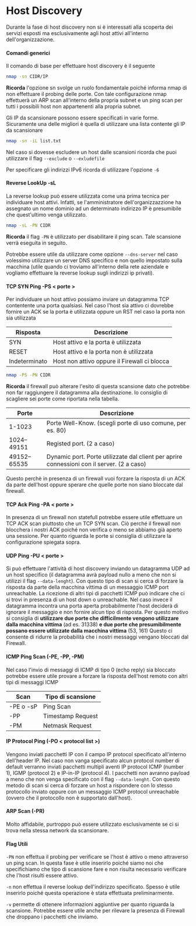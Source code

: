 # Host Discovery
Durante la fase di host discovery non si è interessati alla scoperta dei servizi esposti ma esclusivamente agli host attivi all'interno dell'organizzazione.

#### Comandi generici
Il comando di base per effettuare host discovery è il seguente
```bash
nmap -sn CIDR/IP 
```
**Ricorda** l'opzione sn svolge un ruolo fondamentale poiché informa nmap di non effettuare il probing delle porte.
Con tale configurazione nmap effettuerà un ARP scan all'interno della propria subnet e un ping scan per tutti i possibili host non appartenenti alla propria subnet.

Gli IP da scansionare possono essere specificati in varie forme. Sicuramente una delle migliori è quella di utilizzare una lista contente gli IP da scansionare
```bash
nmap -sn -iL list.txt
```

Nel caso si dovesse escludere un host dalle scansioni ricorda che puoi utilizzare il flag `--exclude` o `--exludefile`

Per specificare gli indirizzi IPv6 ricorda di utilizzare l'opzione `-6`

#### Reverse LookUp -sL
La reverse lookup può essere utilizzata come una prima tecnica per individuare host attivi.  Infatti, se l'amministratore dell'organizzazzione ha assegnato un nome dominio ad un determinato indirizzo IP è presumibile che quest'ultimo venga utilizzato. 
```bash
nmap -sL -PN CIDR
```

**Ricorda** il flag `-PN` è utilizzato per disabilitare il ping scan. Tale scansione verrà eseguita in seguito.

Potrebbe essere utile da utilizzare come opzione `--dns-server` nel caso volessimo utilizzare un server DNS specifico e non quello impostato sulla macchina (utile quando ci troviamo all'interno della rete aziendale e vogliamo effettuare la reverse lookup sugli indirizzi ip privati).

####  TCP SYN Ping -PS < porte >
Per individuare un host attivo possiamo inviare un datagramma TCP contentente una porta qualsiasi. Nel caso l'host sia attivo ci dovrebbe fornire un ACK se la porta è utilizzata oppure un RST nel caso la porta non sia utilizzata

Risposta | Descrizione
------------ | ------------
SYN | Host attivo e la porta è utilizzata 
RESET | Host attivo e la porta non è utilizzata
Indeterminato | Host non attivo oppure il Firewall ci blocca

```bash
nmap -PS -PN CIDR
```

**Ricorda** il firewall può alterare l'esito di questa scansione dato che potrebbe non far raggiungere il datagramma alla destinazione. Io consiglio di scagliere sei porte come riportata nella tabella.

Porte | Descrizione
------------ | ------------
1-1023 | Porte Well-Know. (scegli porte di uso comune, per es. 80)
1024–49151 | Registed port. (2 a caso)
49152–65535 | Dynamic port. Porte utilizzate dal client per aprire connessioni con il server. (2 a caso)

Questo perchè in presenza di un firewall vuoi forzare la risposta di un ACK da parte dell'host oppure sperare che quelle porte non siano bloccate dal firewall.

#### TCP Ack Ping -PA < porte >
In presenza di un firewall non statefull potrebbe essere utile effettuare un TCP ACK scan piuttosto che un TCP SYN scan. Ciò perché il firewall non blocchera i nostri ACK poiché non verifica o meno se abbiamo già aperto una sessione. Per quanto riguarda le porte si consiglia di utilizzare la configurazione spiegata sopra.

#### UDP Ping -PU < porte >
Si può effettuare l'attività di host discovery inviando un datagramma UDP ad un host specifico (il datagramma avrà payload nullo a meno che non si utilizzi il flag `--data-lenght`). Con questo tipo di scan si cerca di forzare la risposta da parte della macchina vittima di un messaggio ICMP port unreachable. La ricezione di altri tipi di pacchetti ICMP può indicare che ci si trovi in presenza di un host down o unreachable. Nel caso invece il datagramma incontra una porta aperta probabilmente l'host deciderà di ignorare il messaggio e non fornire alcun tipo di risposta. Per questo motivo si consiglia di **utilizzare due porte che difficilmente vengono utilizzare dalla macchina vittima** (ad es. 31338) **e due porte che presumibilmente possano essere utilizzate dalla macchina vittima** (53, 161)
Questo ci consente di ridurre la probabilità che i nostri messaggi vengano bloccati dal Firewall. 

#### ICMP Ping Scan (-PE, -PP, -PM)
Nel caso l'invio di messaggi di ICMP di tipo 0 (echo reply) sia bloccato potrebbe essere utile provare a forzare la risposta dell'host remoto con altri tipi di messaggi ICMP

Scan | Tipo di scansione
------------ | ------------
-PE o -sP | Ping Scan
-PP | Timestamp Request
-PM | Netmask Request

####  IP Protocol Ping (-PO < protocol list >)
Vengono inviati pacchetti IP con il campo IP protocol specificato all'interno dell'header IP. Nel caso non vanga specificato alcun protocol number di default verranno inviati pacchetti multipli aventi IP protocol ICMP (number 1), IGMP (protocol 2) e IP-in-IP (protocol 4). I pacchetti non avranno payload a meno che non venga specificato con il flag `--data-lenght`. Con questo metodo di scan si cerca di forzare un host a rispondere con lo stesso protocollo inviato oppure con un messaggio ICMP protocol unreachable (ovvero che il protocollo non è supportato dall'host). 


#### ARP Scan (-PR) 
Molto affidabile, purtroppo può essere utilizzato esclusivamente se ci si trova nella stessa network da scansionare.

#### Flag Utili
`-PN` non effettua il probing per verificare se l'host è attivo o meno attraverso un ping scan. In questa fase è utile inserirlo poiché siamo noi che specifichiamo che tipo di scansione fare e non risulta necessario verificare che l'host risulti essere attivo.

`-n` non effettua il reverse lookup dell'indirizzo specificato. Spesso è utile inserirlo poiché questa operazione è stata effettuata preliminarmente.

`-v` permette di ottenere informazioni aggiuntive per quanto riguarda la scansione. Potrebbe essere utile anche per rilevare la presenza di Firewall che droppano i pacchetti che inviamo.
